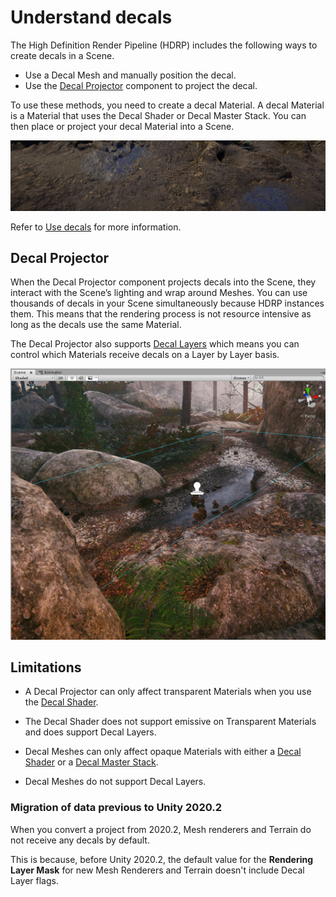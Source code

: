 # Understand decals

The High Definition Render Pipeline (HDRP) includes the following ways to create decals in a Scene.

- Use a Decal Mesh and manually position the decal.
- Use the [Decal Projector](decal-projector-reference.md) component to project the decal.

To use these methods, you need to create a decal Material. A decal Material is a Material that uses the Decal Shader or Decal Master Stack. You can then place or project your decal Material into a Scene.

![](Images/HDRPFeatures-DecalShader.png)

Refer to [Use decals](use-decals.md) for more information.

## Decal Projector

When the Decal Projector component projects decals into the Scene, they interact with the Scene’s lighting and wrap around Meshes. You can use thousands of decals in your Scene simultaneously because HDRP instances them. This means that the rendering process is not resource intensive as long as the decals use the same Material.

The Decal Projector also supports [Decal Layers](use-decals.md#decal-layers) which means you can control which Materials receive decals on a Layer by Layer basis.

![](Images/DecalProjector1.png)

## Limitations

- A Decal Projector can only affect transparent Materials when you use the [Decal Shader](decal-material-inspector-reference.md).

- The Decal Shader does not support emissive on Transparent Materials and does support Decal Layers.

- Decal Meshes can only affect opaque Materials with either a [Decal Shader](decal-material-inspector-reference.md) or a [Decal Master Stack](decal-master-stack-reference.md).

- Decal Meshes do not support Decal Layers.

### Migration of data previous to Unity 2020.2

When you convert a project from 2020.2, Mesh renderers and Terrain do not receive any decals by default.

This is because, before Unity 2020.2, the default value for the **Rendering Layer Mask** for new Mesh Renderers and Terrain doesn't include Decal Layer flags.
